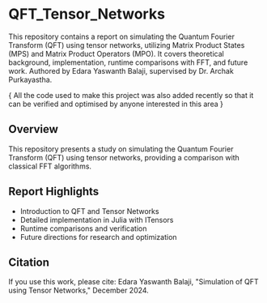 # QFT_Tensor_Networks
This repository contains a report on simulating the Quantum Fourier Transform (QFT) using tensor networks, utilizing Matrix Product States (MPS) and Matrix Product Operators (MPO). It covers theoretical background, implementation, runtime comparisons with FFT, and future work. Authored by Edara Yaswanth Balaji, supervised by Dr. Archak Purkayastha.

{ All the code used to make this project was also added recently so that it can be verified and optimised by anyone interested in this area }


## Overview
This repository presents a study on simulating the Quantum Fourier Transform (QFT) using tensor networks, providing a comparison with classical FFT algorithms.

## Report Highlights
- Introduction to QFT and Tensor Networks
- Detailed implementation in Julia with ITensors
- Runtime comparisons and verification
- Future directions for research and optimization

## Citation
If you use this work, please cite: Edara Yaswanth Balaji, "Simulation of QFT using Tensor Networks," December 2024.
